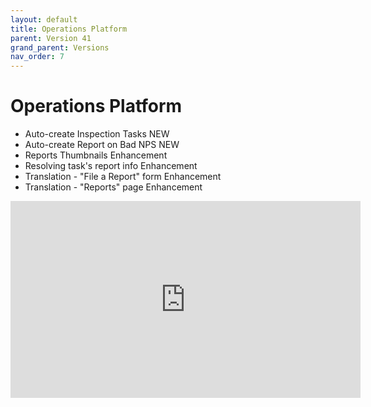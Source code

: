 ```yaml
---
layout: default
title: Operations Platform
parent: Version 41
grand_parent: Versions
nav_order: 7
---
```


# Operations Platform

* Auto-create Inspection Tasks <span class="label label-purple">NEW</span>
* Auto-create Report on Bad NPS <span class="label label-purple">NEW</span>
* Reports Thumbnails <span class="label label-blue">Enhancement</span>
* Resolving task's report info <span class="label label-blue">Enhancement</span>
* Translation - "File a Report" form <span class="label label-blue">Enhancement</span>
* Translation - "Reports" page <span class="label label-blue">Enhancement</span>

<iframe width="560" height="315" src="https://www.youtube.com/embed/ZWGnZiC3BEA" title="YouTube video player" frameborder="0" allow="accelerometer; autoplay; clipboard-write; encrypted-media; gyroscope; picture-in-picture; web-share" allowfullscreen></iframe>